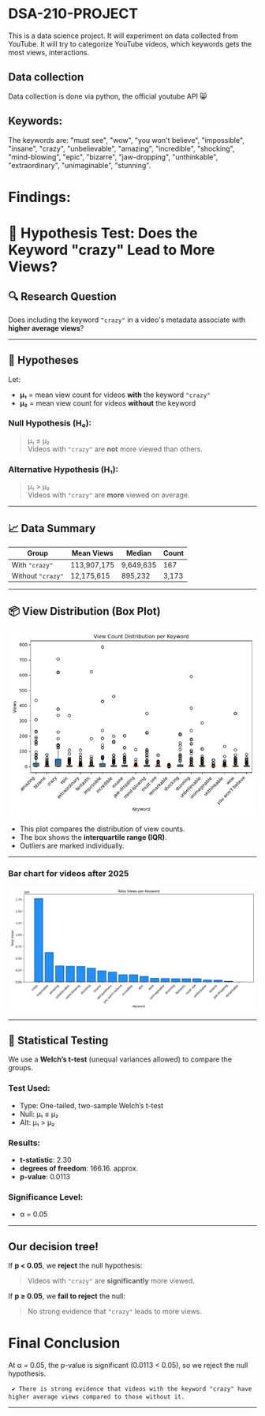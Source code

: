 # DSA-210-PROJECT
 This is a data science project. It will experiment on data collected from YouTube. It will try to categorize YouTube videos, which keywords gets the most views, interactions.


## Data collection
  Data collection is done via python, the official youtube API 😸


## Keywords: 

The keywords are: "must see", "wow", "you won't believe", "impossible", "insane", "crazy", "unbelievable", "amazing", "incredible", "shocking", "mind-blowing", "epic", "bizarre", "jaw-dropping", "unthinkable", "extraordinary", "unimaginable", "stunning".


# Findings:


# 🎥 Hypothesis Test: Does the Keyword "crazy" Lead to More Views?

## 🔍 Research Question

Does including the keyword `"crazy"` in a video's metadata associate with **higher average views**?

---

## 📜 Hypotheses

Let:

- **μ₁** = mean view count for videos **with** the keyword `"crazy"`  
- **μ₂** = mean view count for videos **without** the keyword

### Null Hypothesis (H₀):
> μ₁ ≤ μ₂  
> Videos with `"crazy"` are **not** more viewed than others.

### Alternative Hypothesis (H₁):
> μ₁ > μ₂  
> Videos with `"crazy"` are **more** viewed on average.

---

## 📈 Data Summary

| Group                | Mean Views | Median | Count |
|---------------------|------------|--------|-------|
| With `"crazy"`      | 113,907,175 |	9,649,635 |	167|
| Without `"crazy"`   | 12,175,615	| 895,232	 | 3,173 |


---

## 📦 View Distribution (Box Plot)

![Boxplot](boxplot.png)

- This plot compares the distribution of view counts.
- The box shows the **interquartile range (IQR)**.
- Outliers are marked individually.
 
---

### Bar chart for videos after 2025

![Bars](since2025.png)

---

## 🧪 Statistical Testing

We use a **Welch’s t-test** (unequal variances allowed) to compare the groups.

### Test Used:
- Type: One-tailed, two-sample Welch’s t-test
- Null: μ₁ ≤ μ₂  
- Alt:  μ₁ > μ₂

### Results:

- **t-statistic**: 2.30
- **degrees of freedom**: 166.16. approx.
- **p-value**: 0.0113

### Significance Level:
- α = 0.05

---

## Our decision tree!

If **p < 0.05**, we **reject** the null hypothesis:  
> Videos with `"crazy"` are **significantly** more viewed.

If **p ≥ 0.05**, we **fail to reject** the null:  
> No strong evidence that `"crazy"` leads to more views.


# Final Conclusion
 At α = 0.05, the p-value is significant (0.0113 < 0.05), so we reject the null hypothesis.
 
     ✔️ There is strong evidence that videos with the keyword "crazy" have higher average views compared to those without it.
 
 ---





